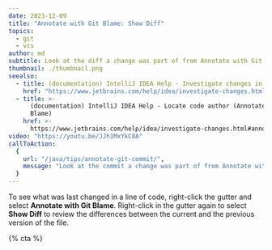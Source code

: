 ```yaml
---
date: 2023-12-09
title: "Annotate with Git Blame: Show Diff"
topics:
  - git
  - vcs
author: md
subtitle: Look at the diff a change was part of from Annotate with Git Blame.
thumbnail: ./thumbnail.png
seealso:
  - title: (documentation) IntelliJ IDEA Help - Investigate changes in Git repository
    href: "https://www.jetbrains.com/help/idea/investigate-changes.html"
  - title: >-
      (documentation) IntelliJ IDEA Help - Locate code author (Annotate with Git
      Blame)
    href: >-
      https://www.jetbrains.com/help/idea/investigate-changes.html#annotate_blame
video: "https://youtu.be/JJh1MxYkC0A"
callToAction:
  {
    url: "/java/tips/annotate-git-commit/",
    message: "Look at the commit a change was part of from Annotate with Git Blame?",
  }
---
```


To see what was last changed in a line of code, right-click the gutter and select **Annotate with Git Blame**. Right-click in the gutter again to select **Show Diff** to review the differences between the current and the previous version of the file.

{% cta %}
